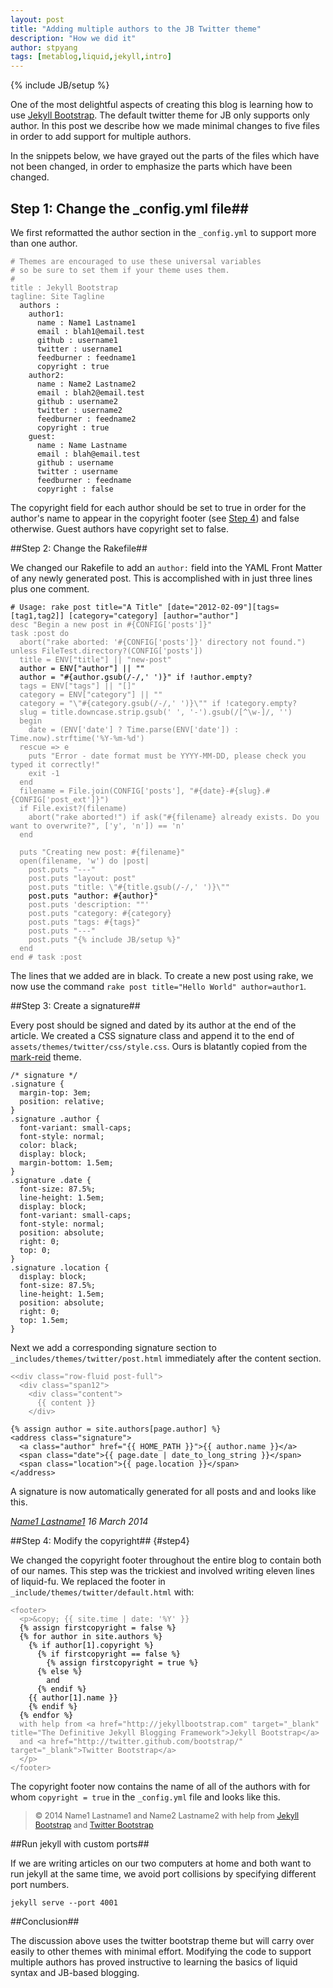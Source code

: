 ```yaml
---
layout: post
title: "Adding multiple authors to the JB Twitter theme"
description: "How we did it"
author: stpyang
tags: [metablog,liquid,jekyll,intro]
---
```

{% include JB/setup %}

One of the most delightful aspects of creating this blog is learning
how to use [Jekyll Bootstrap](http://jekyllbootstrap.com).  The
default twitter theme for JB only supports only author.  In this post
we describe how we made minimal changes to five files in order to add
support for multiple authors.

In the snippets below, we have grayed out the parts of the files which have
not been changed, in order to emphasize the parts which have been changed.

## Step 1: Change the _config.yml file##

We first reformatted the author section in the `_config.yml` to support
more than one author.

<pre><code><font color="gray"># Themes are encouraged to use these universal variables 
# so be sure to set them if your theme uses them.
#
title : Jekyll Bootstrap
tagline: Site Tagline</font>
  authors :
    author1: 
      name : Name1 Lastname1
      email : blah1@email.test 
      github : username1 
      twitter : username1
      feedburner : feedname1 
      copyright : true 
    author2: 
      name : Name2 Lastname2
      email : blah2@email.test 
      github : username2 
      twitter : username2
      feedburner : feedname2
      copyright : true 
    guest: 
      name : Name Lastname 
      email : blah@email.test 
      github : username 
      twitter : username 
      feedburner : feedname 
      copyright : false</code>
</pre>

The copyright field for each author should be set to true in order for
the author's name to appear in the copyright footer (see
[Step 4](#step4)) and false otherwise.  Guest authors have copyright
set to false.

##Step 2: Change the Rakefile##

We changed our Rakefile to add an `author:` field into the YAML Front
Matter of any newly generated post.  This is accomplished with in just
three lines plus one comment.

<pre>
<code># Usage: rake post title="A Title" [date="2012-02-09"][tags=[tag1,tag2]] [category="category] [author="author"]
<font color="gray">desc "Begin a new post in #{CONFIG['posts']}"
task :post do
  abort("rake aborted: '#{CONFIG['posts']}' directory not found.") unless FileTest.directory?(CONFIG['posts'])
  title = ENV["title"] || "new-post"
  <font color="black">author = ENV["author"] || ""
  author = "#{author.gsub(/-/,' ')}" if !author.empty?</font>
  tags = ENV["tags"] || "[]"
  category = ENV["category"] || ""
  category = "\"#{category.gsub(/-/,' ')}\"" if !category.empty?
  slug = title.downcase.strip.gsub(' ', '-').gsub(/[^\w-]/, '')
  begin
    date = (ENV['date'] ? Time.parse(ENV['date']) : Time.now).strftime('%Y-%m-%d')
  rescue => e
    puts "Error - date format must be YYYY-MM-DD, please check you typed it correctly!"
    exit -1
  end
  filename = File.join(CONFIG['posts'], "#{date}-#{slug}.#{CONFIG['post_ext']}")
  if File.exist?(filename)
    abort("rake aborted!") if ask("#{filename} already exists. Do you want to overwrite?", ['y', 'n']) == 'n'
  end
  
  puts "Creating new post: #{filename}"
  open(filename, 'w') do |post|
    post.puts "---"
    post.puts "layout: post"
    post.puts "title: \"#{title.gsub(/-/,' ')}\""
    <font color="black">post.puts "author: #{author}"</font>
    post.puts 'description: ""'
    post.puts "category: #{category}
    post.puts "tags: #{tags}"
    post.puts "---"
    post.puts "{% include JB/setup %}"
  end
end # task :post</font></code>
</pre>

The lines that we added are in black.  To create a new post using
rake, we now use the command ```rake post title="Hello World" author=author1```.

##Step 3: Create a signature##

Every post should be signed and dated by its author at the end of the
article.  We created a CSS signature class and append it to the end of
`assets/themes/twitter/css/style.css`.  Ours is blatantly copied from
the [mark-reid](https://github.com/jekyllbootstrap/theme-mark-reid)
theme.

    /* signature */
    .signature { 
      margin-top: 3em;
      position: relative;
    }
    .signature .author { 
      font-variant: small-caps; 
      font-style: normal; 
      color: black;
      display: block;
      margin-bottom: 1.5em;
    }
    .signature .date { 
      font-size: 87.5%;
      line-height: 1.5em;
      display: block; 
      font-variant: small-caps; 
      font-style: normal; 
      position: absolute;
      right: 0;
      top: 0;
    }
    .signature .location { 
      display: block; 
      font-size: 87.5%;
      line-height: 1.5em;
      position: absolute;
      right: 0;
      top: 1.5em;
    }
	
Next we add a corresponding signature section to
`_includes/themes/twitter/post.html` immediately after the content section.

<pre>
<code><font color="gray"><&lt;div class="row-fluid post-full"&gt;
  &lt;div class="span12"&gt;
    &lt;div class="content"&gt;
      &#123;&#123; content &#125;&#125;
    &lt;/div&gt;</font>

&#123;% assign author = site.authors[page.author] %&#125;
&lt;address class="signature"&gt;
  &lt;a class="author" href="&#123;&#123; HOME_PATH &#125;&#125;"&gt;&#123;&#123; author.name &#125;&#125;&lt;/a&gt; 
  &lt;span class="date"&gt;&#123;&#123; page.date | date_to_long_string &#125;&#125;&lt;/span&gt;
  &lt;span class="location"&gt;&#123;&#123; page.location &#125;&#125;&lt;/span&gt;
&lt;/address&gt;</font></code>
</pre>

A signature is now automatically generated for all posts and and looks like this.

> <p style="font-size:90%"><address class="signature">
 <address class="signature">
    <a class="author" href="/">Name1 Lastname1</a> 
    <span class="date">16 March 2014</span>
    <span class="location"></span></address></p>
  
##Step 4: Modify the copyright## {#step4}

We changed the copyright footer throughout the entire blog to contain
both of our names.  This step was the trickiest and involved
writing eleven lines of liquid-fu.  We replaced the footer in
`_include/themes/twitter/default.html` with:

<pre>
<code><font color="gray">&lt;footer&gt;
  &lt;p&gt;&amp;copy; &#123;&#123; site.time | date: '%Y' &#125;&#125;
  <font color="black">&#123;% assign firstcopyright = false %&#125;
  &#123;% for author in site.authors %&#125;
    &#123;% if author[1].copyright %&#125;
      &#123;% if firstcopyright == false %&#125;
        &#123;% assign firstcopyright = true %&#125;
      &#123;% else %&#125;
        and 
      &#123;% endif %&#125;
    &#123;&#123; author[1].name &#125;&#125;
    &#123;% endif %&#125;
  &#123;% endfor %&#125;</font>
  with help from &lt;a href="http://jekyllbootstrap.com" target="_blank" title="The Definitive Jekyll Blogging Framework"&gt;Jekyll Bootstrap&lt;/a&gt;
  and &lt;a href="http://twitter.github.com/bootstrap/" target="_blank"&gt;Twitter Bootstrap&lt;/a&gt;
  &lt;/p&gt;
&lt;/footer&gt;</font></code>
</pre>
 
The copyright footer now contains the name of all of the authors with
for whom `copyright = true` in the `_config.yml` file and looks
like this.

> <p style="font-size:90%">&copy; 2014 Name1 Lastname1 and Name2 Lastname2 with help from <a href="http://jekyllbootstrap.com" target="_blank" title="The Definitive Jekyll Blogging Framework">Jekyll Bootstrap</a> and <a href="http://twitter.github.com/bootstrap/" target="_blank">Twitter Bootstrap</a></p>

##Run jekyll with custom ports##

If we are writing articles on our two computers at home and both want
to run jekyll at the same time, we avoid port collisions by
specifying different port numbers.

```jekyll serve --port 4001```

##Conclusion##

The discussion above uses the twitter bootstrap theme but will carry
over easily to other themes with minimal effort.  Modifying the code
to support multiple authors has proved instructive to learning the
basics of liquid syntax and JB-based blogging.
